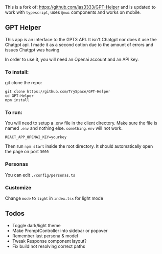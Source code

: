 This is a fork of: https://github.com/jas3333/GPT-Helper and is updated to work with `typescript`, uses `@mui` components and works on mobile.

## GPT Helper

This app is an interface to the GPT3 API. It isn't Chatgpt nor does it use the Chatgpt api.
I made it as a second option due to the amount of errors and issues Chatgpt was having.

In order to use it, you will need an Openai account and an API key.

### To install:

git clone the repo:

```
git clone https://github.com/TrySpace/GPT-Helper
cd GPT-Helper
npm install
```

### To run:

You will need to setup a .env file in the client directory. Make sure the file is named `.env` and nothing else.
`something.env` will not work.

```
REACT_APP_OPENAI_KEY=yourkey
```

Then run `npm start` inside the root directory. It should automatically open the page on port `3000`

### Personas

You can edit `./config/personas.ts`

### Customize

Change `mode` to `light` in `index.tsx` for light mode

## Todos

- Toggle dark/light theme
- Make PromptController into sidebar or popover
- Remember last persona & model
- Tweak Response component layout?
- Fix build not resolving correct paths
